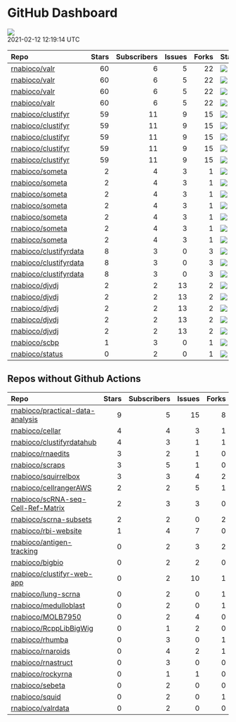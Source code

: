 GitHub Dashboard
================

![](https://github.com/rnabioco/status/workflows/Render%20Status/badge.svg)  
2021-02-12 12:19:14 UTC

| Repo                                                                | Stars | Subscribers | Issues | Forks | Status                                                                                                                                                    | Commit                                                                                                                                                                                        |
| :------------------------------------------------------------------ | ----: | ----------: | -----: | ----: | :-------------------------------------------------------------------------------------------------------------------------------------------------------- | :-------------------------------------------------------------------------------------------------------------------------------------------------------------------------------------------- |
| [rnabioco/valr](https://github.com/rnabioco/valr)                   |    60 |           6 |      5 |    22 | [![](https://github.com/rnabioco/valr/workflows/R-CMD-check/badge.svg)](https://github.com/rnabioco/valr/actions/runs/293905269)                          | <a href="https://github.com/rnabioco/valr/commit/2ddf38cfe087c2b2a93cea3558c4fa96620e044e" title="Increment version number">2ddf38</a>                                                        |
| [rnabioco/valr](https://github.com/rnabioco/valr)                   |    60 |           6 |      5 |    22 | [![](https://github.com/rnabioco/valr/workflows/pkgdown/badge.svg)](https://github.com/rnabioco/valr/actions/runs/293905270)                              | <a href="https://github.com/rnabioco/valr/commit/2ddf38cfe087c2b2a93cea3558c4fa96620e044e" title="Increment version number">2ddf38</a>                                                        |
| [rnabioco/valr](https://github.com/rnabioco/valr)                   |    60 |           6 |      5 |    22 | [![](https://github.com/rnabioco/valr/workflows/Commands/badge.svg)](https://github.com/rnabioco/valr/actions/runs/379441936)                             | <a href="https://github.com/rnabioco/valr/commit/2ddf38cfe087c2b2a93cea3558c4fa96620e044e" title="Increment version number">2ddf38</a>                                                        |
| [rnabioco/valr](https://github.com/rnabioco/valr)                   |    60 |           6 |      5 |    22 | [![](https://github.com/rnabioco/valr/workflows/test-coverage/badge.svg)](https://github.com/rnabioco/valr/actions/runs/293905268)                        | <a href="https://github.com/rnabioco/valr/commit/2ddf38cfe087c2b2a93cea3558c4fa96620e044e" title="Increment version number">2ddf38</a>                                                        |
| [rnabioco/clustifyr](https://github.com/rnabioco/clustifyr)         |    59 |          11 |      9 |    15 | [![](https://github.com/rnabioco/clustifyr/workflows/R-CMD-check/badge.svg)](https://github.com/rnabioco/clustifyr/actions/runs/64597387)                 | <a href="https://github.com/rnabioco/clustifyr/commit/fde17917d935de5dd203df212e2cea49f18bf3d3" title="Install dev Rccp for tests">fde179</a>                                                 |
| [rnabioco/clustifyr](https://github.com/rnabioco/clustifyr)         |    59 |          11 |      9 |    15 | [![](https://github.com/rnabioco/clustifyr/workflows/R-CMD-check-bioc/badge.svg)](https://github.com/rnabioco/clustifyr/actions/runs/464857243)           | <a href="https://github.com/rnabioco/clustifyr/commit/2ab37a90bf3ccd16d06135e51048394aff1edd85" title="trying to fix cairo in rmd complexheatmap">2ab37a</a>                                  |
| [rnabioco/clustifyr](https://github.com/rnabioco/clustifyr)         |    59 |          11 |      9 |    15 | [![](https://github.com/rnabioco/clustifyr/workflows/pkgdown/badge.svg)](https://github.com/rnabioco/clustifyr/actions/runs/456703812)                    | <a href="https://github.com/rnabioco/clustifyr/commit/a5a234e3d1bfd8a69beb0c68d76e5b23fef244b2" title="Merge branch 'master' of https://github.com/rnabioco/clustifyr">a5a234</a>             |
| [rnabioco/clustifyr](https://github.com/rnabioco/clustifyr)         |    59 |          11 |      9 |    15 | [![](https://github.com/rnabioco/clustifyr/workflows/Commands/badge.svg)](https://github.com/rnabioco/clustifyr/actions/runs/466598523)                   | <a href="https://github.com/rnabioco/clustifyr/commit/a5a234e3d1bfd8a69beb0c68d76e5b23fef244b2" title="Merge branch 'master' of https://github.com/rnabioco/clustifyr">a5a234</a>             |
| [rnabioco/clustifyr](https://github.com/rnabioco/clustifyr)         |    59 |          11 |      9 |    15 | [![](https://github.com/rnabioco/clustifyr/workflows/test-coverage/badge.svg)](https://github.com/rnabioco/clustifyr/actions/runs/464857244)              | <a href="https://github.com/rnabioco/clustifyr/commit/2ab37a90bf3ccd16d06135e51048394aff1edd85" title="trying to fix cairo in rmd complexheatmap">2ab37a</a>                                  |
| [rnabioco/someta](https://github.com/rnabioco/someta)               |     2 |           4 |      3 |     1 | [![](https://github.com/rnabioco/someta/workflows/R-CMD-check/badge.svg)](https://github.com/rnabioco/someta/actions/runs/310237240)                      | <a href="https://github.com/rnabioco/someta/commit/a9a03c526d4c3affa42a0fe164f49df78077f1ea" title="keep trying 4">a9a03c</a>                                                                 |
| [rnabioco/someta](https://github.com/rnabioco/someta)               |     2 |           4 |      3 |     1 | [![](https://github.com/rnabioco/someta/workflows/.github/workflows/check-bioc.yml/badge.svg)](https://github.com/rnabioco/someta/actions/runs/310237196) | <a href="https://github.com/rnabioco/someta/commit/a9a03c526d4c3affa42a0fe164f49df78077f1ea" title="keep trying 4">a9a03c</a>                                                                 |
| [rnabioco/someta](https://github.com/rnabioco/someta)               |     2 |           4 |      3 |     1 | [![](https://github.com/rnabioco/someta/workflows/R-CMD-check/badge.svg)](https://github.com/rnabioco/someta/actions/runs/310491939)                      | <a href="https://github.com/rnabioco/someta/commit/fc6e5b8eb37f09606f2a02de8ef61a975a5e65ec" title="Merge branch 'build_v' of https://github.com/rnabioco/scmetadata into build_v">fc6e5b</a> |
| [rnabioco/someta](https://github.com/rnabioco/someta)               |     2 |           4 |      3 |     1 | [![](https://github.com/rnabioco/someta/workflows/test/badge.svg)](https://github.com/rnabioco/someta/actions/runs/311894650)                             | <a href="https://github.com/rnabioco/someta/commit/d5f13ba07b3a51c8381c996b8cf81ba4f0de5cdc" title="Update main.yml">d5f13b</a>                                                               |
| [rnabioco/someta](https://github.com/rnabioco/someta)               |     2 |           4 |      3 |     1 | [![](https://github.com/rnabioco/someta/workflows/pkgdown/badge.svg)](https://github.com/rnabioco/someta/actions/runs/520437445)                          | <a href="https://github.com/rnabioco/someta/commit/d0d5def39094e29117ccc6cd38467a7c1a04bbda" title="fixed formatting for year">d0d5de</a>                                                     |
| [rnabioco/someta](https://github.com/rnabioco/someta)               |     2 |           4 |      3 |     1 | [![](https://github.com/rnabioco/someta/workflows/Commands/badge.svg)](https://github.com/rnabioco/someta/actions/runs/354378709)                         | <a href="https://github.com/rnabioco/someta/commit/e50538e96f2787c8e6e6ed7fcc20cad6090e4be7" title="Re-build README.Rmd">e50538</a>                                                           |
| [rnabioco/someta](https://github.com/rnabioco/someta)               |     2 |           4 |      3 |     1 | [![](https://github.com/rnabioco/someta/workflows/test-coverage/badge.svg)](https://github.com/rnabioco/someta/actions/runs/310258486)                    | <a href="https://github.com/rnabioco/someta/commit/62ccfeb51f1e05dd728c9fed8e15d507f36c3058" title="keep trying 5">62ccfe</a>                                                                 |
| [rnabioco/clustifyrdata](https://github.com/rnabioco/clustifyrdata) |     8 |           3 |      0 |     3 | [![](https://github.com/rnabioco/clustifyrdata/workflows/R-CMD-check/badge.svg)](https://github.com/rnabioco/clustifyrdata/actions/runs/227479781)        | <a href="https://github.com/rnabioco/clustifyrdata/commit/2b6acb2ea4891a091cdd6bec94fedb864e0e4ed9" title="website update, again">2b6acb</a>                                                  |
| [rnabioco/clustifyrdata](https://github.com/rnabioco/clustifyrdata) |     8 |           3 |      0 |     3 | [![](https://github.com/rnabioco/clustifyrdata/workflows/pkgdown/badge.svg)](https://github.com/rnabioco/clustifyrdata/actions/runs/227479783)            | <a href="https://github.com/rnabioco/clustifyrdata/commit/2b6acb2ea4891a091cdd6bec94fedb864e0e4ed9" title="website update, again">2b6acb</a>                                                  |
| [rnabioco/clustifyrdata](https://github.com/rnabioco/clustifyrdata) |     8 |           3 |      0 |     3 | [![](https://github.com/rnabioco/clustifyrdata/workflows/Commands/badge.svg)](https://github.com/rnabioco/clustifyrdata/actions/runs/226376195)           | <a href="https://github.com/rnabioco/clustifyrdata/commit/bdba8bea7797603d857170bdd70c74712532648f" title="Merge pull request #15 from rnabioco/gh-actions-fix">bdba8b</a>                    |
| [rnabioco/djvdj](https://github.com/rnabioco/djvdj)                 |     2 |           2 |     13 |     2 | [![](https://github.com/rnabioco/djvdj/workflows/R-CMD-check/badge.svg)](https://github.com/rnabioco/djvdj/actions/runs/371267557)                        | <a href="https://github.com/rnabioco/djvdj/commit/940682f68d7a34eefa1371463bb71f1450bce01d" title="plot_diversity bug">940682</a>                                                             |
| [rnabioco/djvdj](https://github.com/rnabioco/djvdj)                 |     2 |           2 |     13 |     2 | [![](https://github.com/rnabioco/djvdj/workflows/R-CMD-check-bioc/badge.svg)](https://github.com/rnabioco/djvdj/actions/runs/371267555)                   | <a href="https://github.com/rnabioco/djvdj/commit/940682f68d7a34eefa1371463bb71f1450bce01d" title="plot_diversity bug">940682</a>                                                             |
| [rnabioco/djvdj](https://github.com/rnabioco/djvdj)                 |     2 |           2 |     13 |     2 | [![](https://github.com/rnabioco/djvdj/workflows/pkgdown/badge.svg)](https://github.com/rnabioco/djvdj/actions/runs/371267556)                            | <a href="https://github.com/rnabioco/djvdj/commit/940682f68d7a34eefa1371463bb71f1450bce01d" title="plot_diversity bug">940682</a>                                                             |
| [rnabioco/djvdj](https://github.com/rnabioco/djvdj)                 |     2 |           2 |     13 |     2 | [![](https://github.com/rnabioco/djvdj/workflows/Commands/badge.svg)](https://github.com/rnabioco/djvdj/actions/runs/358222013)                           | <a href="https://github.com/rnabioco/djvdj/commit/8d79bf89f203064bac715400def39ad3d4bfb9a9" title="Merge pull request #53 from rnabioco/tests">8d79bf</a>                                     |
| [rnabioco/djvdj](https://github.com/rnabioco/djvdj)                 |     2 |           2 |     13 |     2 | [![](https://github.com/rnabioco/djvdj/workflows/test-coverage/badge.svg)](https://github.com/rnabioco/djvdj/actions/runs/371267554)                      | <a href="https://github.com/rnabioco/djvdj/commit/940682f68d7a34eefa1371463bb71f1450bce01d" title="plot_diversity bug">940682</a>                                                             |
| [rnabioco/scbp](https://github.com/rnabioco/scbp)                   |     1 |           3 |      0 |     1 | [![](https://github.com/rnabioco/scbp/workflows/R-CMD-check/badge.svg)](https://github.com/rnabioco/scbp/actions/runs/503829486)                          | <a href="https://github.com/rnabioco/scbp/commit/77cb99bc3fda72a82f32e4e37290fb1bf165d988" title="add group rows/cols args">77cb99</a>                                                        |
| [rnabioco/status](https://github.com/rnabioco/status)               |     0 |           2 |      0 |     1 | [![](https://github.com/rnabioco/status/workflows/Render%20Status/badge.svg)](https://github.com/rnabioco/status/actions/runs/560953891)                  | <a href="https://github.com/rnabioco/status/commit/38462742ff070b76b73c189fba690e7edd88ffbb" title="[status] 2021-02-11 12:19:32 UTC">384627</a>                                              |

## Repos without Github Actions

| Repo                                                                                        | Stars | Subscribers | Issues | Forks |
| :------------------------------------------------------------------------------------------ | ----: | ----------: | -----: | ----: |
| [rnabioco/practical-data-analysis](https://github.com/rnabioco/practical-data-analysis)     |     9 |           5 |     15 |     8 |
| [rnabioco/cellar](https://github.com/rnabioco/cellar)                                       |     4 |           4 |      3 |     1 |
| [rnabioco/clustifyrdatahub](https://github.com/rnabioco/clustifyrdatahub)                   |     4 |           3 |      1 |     1 |
| [rnabioco/rnaedits](https://github.com/rnabioco/rnaedits)                                   |     3 |           2 |      1 |     0 |
| [rnabioco/scraps](https://github.com/rnabioco/scraps)                                       |     3 |           5 |      1 |     0 |
| [rnabioco/squirrelbox](https://github.com/rnabioco/squirrelbox)                             |     3 |           3 |      4 |     2 |
| [rnabioco/cellrangerAWS](https://github.com/rnabioco/cellrangerAWS)                         |     2 |           2 |      5 |     1 |
| [rnabioco/scRNA-seq-Cell-Ref-Matrix](https://github.com/rnabioco/scRNA-seq-Cell-Ref-Matrix) |     2 |           3 |      3 |     0 |
| [rnabioco/scrna-subsets](https://github.com/rnabioco/scrna-subsets)                         |     2 |           2 |      0 |     2 |
| [rnabioco/rbi-website](https://github.com/rnabioco/rbi-website)                             |     1 |           4 |      7 |     0 |
| [rnabioco/antigen-tracking](https://github.com/rnabioco/antigen-tracking)                   |     0 |           2 |      3 |     2 |
| [rnabioco/bigbio](https://github.com/rnabioco/bigbio)                                       |     0 |           2 |      2 |     0 |
| [rnabioco/clustifyr-web-app](https://github.com/rnabioco/clustifyr-web-app)                 |     0 |           2 |     10 |     1 |
| [rnabioco/lung-scrna](https://github.com/rnabioco/lung-scrna)                               |     0 |           2 |      0 |     1 |
| [rnabioco/medulloblast](https://github.com/rnabioco/medulloblast)                           |     0 |           2 |      0 |     1 |
| [rnabioco/MOLB7950](https://github.com/rnabioco/MOLB7950)                                   |     0 |           2 |      4 |     0 |
| [rnabioco/RcppLibBigWig](https://github.com/rnabioco/RcppLibBigWig)                         |     0 |           1 |      2 |     0 |
| [rnabioco/rhumba](https://github.com/rnabioco/rhumba)                                       |     0 |           3 |      0 |     1 |
| [rnabioco/rnaroids](https://github.com/rnabioco/rnaroids)                                   |     0 |           4 |      2 |     1 |
| [rnabioco/rnastruct](https://github.com/rnabioco/rnastruct)                                 |     0 |           3 |      0 |     0 |
| [rnabioco/rockyrna](https://github.com/rnabioco/rockyrna)                                   |     0 |           1 |      1 |     0 |
| [rnabioco/sebeta](https://github.com/rnabioco/sebeta)                                       |     0 |           2 |      0 |     0 |
| [rnabioco/squid](https://github.com/rnabioco/squid)                                         |     0 |           2 |      0 |     1 |
| [rnabioco/valrdata](https://github.com/rnabioco/valrdata)                                   |     0 |           2 |      0 |     0 |
